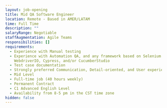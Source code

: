 ```yaml
---
layout: job-opening
title: Mid QA Software Engineer
location: Remote - Based in AMER/LATAM
time: Full Time
description: ""
salaryRange: Negotiable
staffAugmentation: Agile Teams
responsibilities: []
requirements:
  - Experience with Manual testing
  - Experience with Automation QA, and any framework based on Selenium
    WebdriverIO, Cypress, and/or CucumberStudio
  - Test case documentation
  - Strongly preferred Communication, Detail-oriented, and User experience skills
  - Mid Level
  - Full-time job (40 hours weekly)
  - Permanent Contract
  - C1 Advanced English Level
  - Availability from 8-5 pm in the CST time zone
hidden: false
---
```

